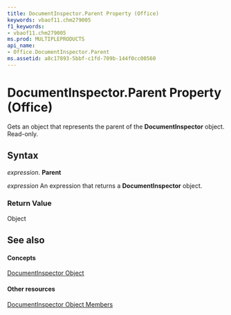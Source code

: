 ```yaml
---
title: DocumentInspector.Parent Property (Office)
keywords: vbaof11.chm279005
f1_keywords:
- vbaof11.chm279005
ms.prod: MULTIPLEPRODUCTS
api_name:
- Office.DocumentInspector.Parent
ms.assetid: a8c17893-5bbf-c1fd-709b-144f0cc00560
---
```



# DocumentInspector.Parent Property (Office)

Gets an object that represents the parent of the  **DocumentInspector** object. Read-only.


## Syntax

 _expression_. **Parent**

 _expression_ An expression that returns a **DocumentInspector** object.


### Return Value

Object


## See also


#### Concepts


[DocumentInspector Object](documentinspector-object-office.md)
#### Other resources


[DocumentInspector Object Members](documentinspector-members-office.md)

